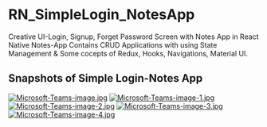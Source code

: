 # RN_SimpleLogin_NotesApp
Creative UI-Login, Signup, Forget Password Screen with Notes App in React Native
Notes-App Contains CRUD Applications with using State Management & Some cocepts of Redux, Hooks, Navigations, Material UI.

## Snapshots of Simple Login-Notes App

[![Microsoft-Teams-image.jpg](https://i.postimg.cc/xTCN7cLt/Microsoft-Teams-image.jpg)](https://postimg.cc/BtrvPZYK)
[![Microsoft-Teams-image-1.jpg](https://i.postimg.cc/d08hddKt/Microsoft-Teams-image-1.jpg)](https://postimg.cc/Jyz7Csn9)
[![Microsoft-Teams-image-2.jpg](https://i.postimg.cc/ZK2nMjb5/Microsoft-Teams-image-2.jpg)](https://postimg.cc/Lnkmqtgc)
[![Microsoft-Teams-image-3.jpg](https://i.postimg.cc/wBcB3ph1/Microsoft-Teams-image-3.jpg)](https://postimg.cc/DW0hYRph)
[![Microsoft-Teams-image-4.jpg](https://i.postimg.cc/pXhXz8fb/Microsoft-Teams-image-4.jpg)](https://postimg.cc/Yh7HwvDb)
